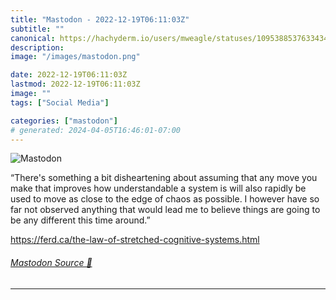 ```yaml
---
title: "Mastodon - 2022-12-19T06:11:03Z"
subtitle: ""
canonical: https://hachyderm.io/users/mweagle/statuses/109538853763343483
description:
image: "/images/mastodon.png"

date: 2022-12-19T06:11:03Z
lastmod: 2022-12-19T06:11:03Z
image: ""
tags: ["Social Media"]

categories: ["mastodon"]
# generated: 2024-04-05T16:46:01-07:00
---
```

![Mastodon](/images/mastodon.png)

<p>“There&#39;s something a bit disheartening about assuming that any move you make that improves how understandable a system is will also rapidly be used to move as close to the edge of chaos as possible. I however have so far not observed anything that would lead me to believe things are going to be any different this time around.”</p><p><a href="https://ferd.ca/the-law-of-stretched-cognitive-systems.html" target="_blank" rel="nofollow noopener noreferrer" translate="no"><span class="invisible">https://</span><span class="ellipsis">ferd.ca/the-law-of-stretched-c</span><span class="invisible">ognitive-systems.html</span></a></p>


###### [Mastodon Source 🐘](https://hachyderm.io/@mweagle/109538853763343483)

___
